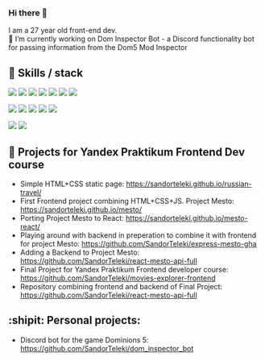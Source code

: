 ### Hi there 👋

I am a 27 year old front-end dev.  
🔭 I’m currently working on Dom Inspector Bot - a Discord functionality bot for passing information from the Dom5 Mod Inspector

## 💼 Skills / stack

![](https://img.shields.io/badge/React.js-informational?style=flat&logo=React&logoColor=blue&color=yellow)
![](https://img.shields.io/badge/Redux-informational?style=flat&logo=Redux&logoColor=purple&color=yellow)
![](https://img.shields.io/badge/Angular-informational?style=flat&logo=Angular&logoColor=purple&color=yellow)
![](https://img.shields.io/badge/JavaScript-informational?style=flat&logo=JavaScript&logoColor=white&color=yellow)
![](https://img.shields.io/badge/TypeScript-informational?style=flat&logo=TypeScript&logoColor=white&color=yellow)
![](https://img.shields.io/badge/HTML5-informational?style=flat&logo=HTML5&logoColor=white&color=yellow)
![](https://img.shields.io/badge/CSS3-informational?style=flat&logo=CSS3&logoColor=white&color=yellow)

![](https://img.shields.io/badge/Git-informational?style=flat&logo=Git&logoColor=orange&color=yellow)
![](https://img.shields.io/badge/Webpack-informational?style=flat&logo=Webpack&logoColor=blue&color=yellow)
![](https://img.shields.io/badge/Figma-informational?style=flat&logo=Figma&logoColor=white&color=yellow)
![](https://img.shields.io/badge/MongoDB-informational?style=flat&logo=MongoDB&logoColor=green&color=yellow)
![](https://img.shields.io/badge/node.js-informational?style=flat&logo=node.js&logoColor=green&color=yellow)

![](https://img.shields.io/badge/BEM-informational?style=flat&logo=BEM&logoColor=white&color=green)
![](https://img.shields.io/badge/ES6-informational?style=flat&logo=JavaScript&logoColor=white&color=green)

## :page_facing_up: Projects for Yandex Praktikum Frontend Dev course
- Simple HTML+CSS static page: https://sandorteleki.github.io/russian-travel/
- First Frontend project combining HTML+CSS+JS. Project Mesto: https://sandorteleki.github.io/mesto/
- Porting Project Mesto to React: https://sandorteleki.github.io/mesto-react/
- Playing around with backend in preperation to combine it with frontend for project Mesto: https://github.com/SandorTeleki/express-mesto-gha
- Adding a Backend to Project Mesto: https://github.com/SandorTeleki/react-mesto-api-full
- Final Project for Yandex Praktikum Frontend developer course: https://github.com/SandorTeleki/movies-explorer-frontend
- Repository combining frontend and backend of Final Project: https://github.com/SandorTeleki/react-mesto-api-full


## :shipit: Personal projects: 
- Discord bot for the game Dominions 5: https://github.com/SandorTeleki/dom_inspector_bot

